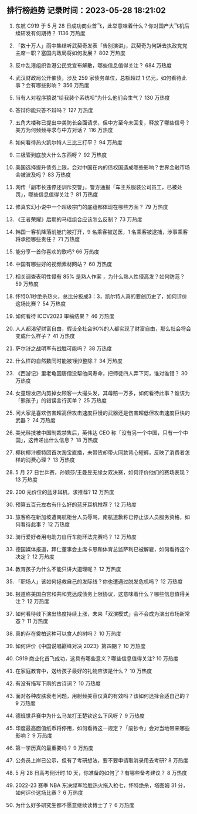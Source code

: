 
## 排行榜趋势 记录时间：2023-05-28 18:21:02
  
  1. 东航 C919 于 5 月 28 日成功商业首飞，此举意味着什么？你对国产大飞机后续研发有何期待？ 1136 万热度
    
  2. 「数十万人」雨中集结听武契奇发表「告别演讲」，武契奇为何辞去执政党党主席一职？塞国内政局将如何发展？ 802 万热度
    
  3. 反中乱港组织香港公民党宣布解散，哪些信息值得关注？ 684 万热度
    
  4. 武汉财政局公开催债，涉及 259 家债务单位，总额超过 1 亿元，如何看待此事？会有哪些影响？ 356 万热度
    
  5. 当有人对程序猿说“给我装个系统呗”为什么他们会生气？ 130 万热度
    
  6. 答辩你能只答不辩吗？ 127 万热度
    
  7. 五角大楼称已提出中美防长会面请求，但中方至今未回复，释放了哪些信号？美方为何频频寻求与中方对话？ 116 万热度
    
  8. 如何看待热火凯尔特人三比三打平？ 94 万热度
    
  9. 三极管到底放大什么东西呀？ 92 万热度
    
  10. 美国选择提升债务上限，会对中国在内的债权国造成哪些影响？世界金融市场会被波及吗？ 83 万热度
    
  11. 网传「副市长违停还训斥交警」，警方通报「车主系服装公司员工，已被处罚」，哪些信息值得关注？ 81 万热度
    
  12. 修真玄幻小说中一个超级宗门的底蕴都体现在哪些方面？ 79 万热度
    
  13. 《王者荣耀》后期的马瑶组合应该怎么反制？ 73 万热度
    
  14. 韩国一客机降落前舱门被打开，9 名乘客被送医，1 名乘客被逮捕，涉事乘客将承担哪些责任？ 71 万热度
    
  15. 能分享一首你喜欢的歌吗? 66 万热度
    
  16. 中国有哪些好的视频素材网站？ 60 万热度
    
  17. 相关调查表明性侵有 85% 是熟人作案 ，为什么熟人性侵高发？如何防范？ 59 万热度
    
  18. 怀特0.1秒绝杀热火，总比分扳成3：3，凯尔特人真的要创历史了，如何评价这场比赛？ 54 万热度
    
  19. 如何看待 ICCV2023 审稿结果？ 46 万热度
    
  20. 人人都渴望财富自由，假设全社会90%的人都实现了财富自由，那么社会将会变成什么样子？ 41 万热度
    
  21. 萨尔浒之战明军有战胜可能吗？ 38 万热度
    
  22. 什么样的自然数同时能被1到9整除？ 34 万热度
    
  23. 《西游记》里老龟因唐僧没帮他问寿命，把师徒四人弄下河，谁对谁错？ 30 万热度
    
  24. 女童理发店内剪掉女顾客一大撮头发，其母赔一万多，如何看待此事？谁该为「熊孩子」的错误言行买单？ 25 万热度
    
  25. 问大家是喜欢伤害超高但攻击速度巨慢的武器还是伤害超低但攻击速度巨快的武器？ 24 万热度
    
  26. 美光科技被中国制裁禁售后，英伟达 CEO 称「没有另一个中国，只有一个中国」，这传递出什么信息？ 18 万热度
    
  27. 椰树椰汁模特团首次淘宝直播，未带货却带火同款背心短裤，反映了消费者怎样的消费心理？ 13 万热度
    
  28. 5 月 27 日世乒赛，孙颖莎/王曼昱无缘女双决赛，如何评价他们的赛场表现？ 13 万热度
    
  29. 200 元价位的蓝牙耳机，求推荐? 12 万热度
    
  30. 预算五百元左右有什么好的蓝牙耳机推荐？ 12 万热度
    
  31. 旅客称在新加坡遭南航柜台人员辱骂，南航道歉称已停止该人员服务资格，如何看待此事？ 12 万热度
    
  32. 骑行爱好者用电助力自行车能环法完赛吗？ 12 万热度
    
  33. 德国媒体报道，拜仁董事会主席卡恩和体育总监萨利已被解雇，如何看待这个决定？ 12 万热度
    
  34. 教育孩子为什么不能只讲大道理呢？ 12 万热度
    
  35. 「职场人」该如何拯救自己的发际线？你也遭遇过脱发危机吗？ 12 万热度
    
  36. 报道称美国白宫和共和党达成债务上限协议，这意味着什么？哪些信息值得关注？ 12 万热度
    
  37. 如何看待线下演出热度持续上涨，未来「双演模式」会不会成为演出市场新常态？ 11 万热度
    
  38. 真的存在奠柏这种可以食人的树吗？ 10 万热度
    
  39. 如何评价《中国说唱巅峰对决 2023》第四期？ 10 万热度
    
  40. C919 商业化首飞成功，这具有哪些意义？哪些信息值得关注? 10 万热度
    
  41. 在家庭教育中，送给孩子最好的礼物应该是什么？ 10 万热度
    
  42. 有没有描写下雨的古诗词？ 10 万热度
    
  43. 面对各种皮肤衰老问题，用射频美容仪真的有效吗？该如何选择合适自己的？ 9 万热度
    
  44. 德班世乒赛中为什么马龙打王楚钦这么下风呀？ 9 万热度
    
  45. 印度最高面值纸币将停用，如何看待这一规定？「废钞令」会对当地带来哪些影响？ 9 万热度
    
  46. 第一学历真的最重要吗？ 9 万热度
    
  47. 公务员上岸已公示，但有了考研想法，要不要申请取消录用去考研? 8 万热度
    
  48. 5 月 28 日高考倒计时 10 天，你准备的如何了？有哪些备考建议？ 8 万热度
    
  49. 2022-23 赛季 NBA 东决绿军险胜热火拖入抢七，怀特绝杀，塔图姆 31 分，如何评价这场比赛？ 6 万热度
    
  50. 为什么好多研究生都不愿意继续读博士了？ 6 万热度
    